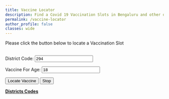 ```yaml
---
title: Vaccine Locator
description: Find a Covid 19 Vaccination Slots in Bengaluru and other districts in India
permalink: /vaccine-locator
author_profile: false
classes: wide
---
```


Please click the button below to locate a Vaccination Slot

<br>
<label for="district">District Code: 
<input type="text" id="district" value="294"></label>

<label for="age">Vaccine For Age: 
<input type="text" id="age" value="18" title="Age 18 or 45"></label>

<button type="button" class="btn-primary" onclick="locateVaccine()">Locate Vaccine</button>
<button type="button" class="btn-primary" onclick="stopLooking()">Stop</button>

[**Districts Codes**](https://www.geekay.xyz/VaccineLocator/)

<h3 id="h3"></h3>

<table class="table table-bordered"></table>